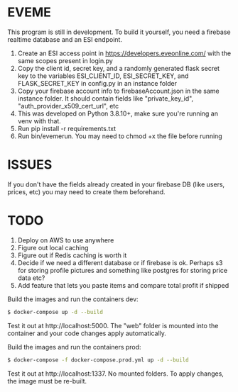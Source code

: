 # EVEME

This program is still in development. To build it yourself, you need a firebase realtime database and an ESI endpoint.

1. Create an ESI access point in https://developers.eveonline.com/ with the same scopes present in login.py
2. Copy the client id, secret key, and a randomly generated flask secret key to the variables ESI_CLIENT_ID, ESI_SECRET_KEY, and FLASK_SECRET_KEY in config.py in an instance folder
3. Copy your firebase account info to firebaseAccount.json in the same instance folder. It should contain fields like "private_key_id", "auth_provider_x509_cert_url", etc
4. This was developed on Python 3.8.10+, make sure you're running an venv with that.
5. Run pip install -r requirements.txt
6. Run bin/evemerun. You may need to chmod +x the file before running

# ISSUES

If you don't have the fields already created in your firebase DB (like users, prices, etc) you may need to create them beforehand.

# TODO

1. Deploy on AWS to use anywhere
2. Figure out local caching
3. Figure out if Redis caching is worth it
4. Decide if we need a different database or if firebase is ok. Perhaps s3 for storing profile pictures and something like postgres for storing price data etc?
5. Add feature that lets you paste items and compare total profit if shipped

Build the images and run the containers dev:
```sh
$ docker-compose up -d --build
```
Test it out at http://localhost:5000. The "web" folder is mounted into the container and your code changes apply automatically.

Build the images and run the containers prod:
```sh
$ docker-compose -f docker-compose.prod.yml up -d --build
```
Test it out at http://localhost:1337. No mounted folders. To apply changes, the image must be re-built.
